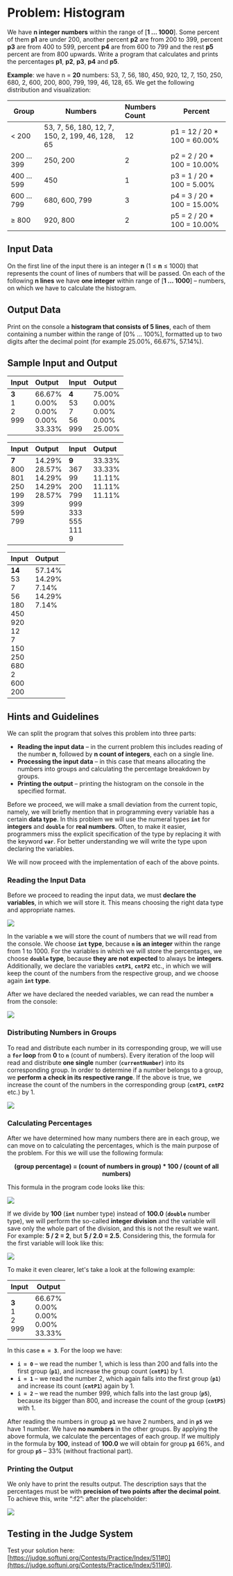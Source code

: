 # Problem: Histogram
	
We have **n integer numbers** within the range of [**1 … 1000**]. Some percent of them **p1** are under 200, another percent **p2** are from 200 to 399, percent **p3** are from 400 to 599, percent **p4** are from 600 to 799 and the rest **p5** percent are from 800 upwards. Write a program that calculates and prints the percentages **p1**, **p2**, **p3**, **p4** and **p5**.

**Example**: we have n = **20** numbers: 53, 7, 56, 180, 450, 920, 12, 7, 150, 250, 680, 2, 600, 200, 800, 799, 199, 46, 128, 65. We get the following distribution and visualization:
                          
| **Group**   | **Numbers**                                     | **Numbers Count** | **Percent**                  |
|-------------|-------------------------------------------------|:---------------|---------------------------------|
| < 200       | 53, 7, 56, 180, 12, 7, 150, 2, 199, 46, 128, 65 | 12             | p1 = 12 / 20 * 100 = 60.00%     |
| 200 … 399   | 250, 200                                        | 2              | p2 = 2 / 20 * 100 = 10.00%      |
| 400 … 599   | 450                                             | 1              | p3 = 1 / 20 * 100 = 5.00%       |
| 600 … 799   | 680, 600, 799                                   | 3              | p4 = 3 / 20 * 100 = 15.00%      |
| ≥ 800       | 920, 800                                        | 2              | p5 = 2 / 20 * 100 = 10.00%      |

## Input Data

On the first line of the input there is an integer **n** (1 ≤ **n** ≤ 1000) that represents the count of lines of numbers that will be passed. On each of the following **n lines** we have **one integer** within range of [**1 … 1000**] – numbers, on which we have to calculate the histogram.

## Output Data

Print on the console a **histogram that consists of 5 lines**, each of them containing a number within the range of [0% … 100%], formatted up to two digits after the decimal point (for example 25.00%, 66.67%, 57.14%).

## Sample Input and Output

<table>
<thead>
<tr>
<th align="left"><strong>Input</strong></th>
<th align="left"><strong>Output</strong></th>
<th align="left"><strong>Input</strong></th>
<th align="left"><strong>Output</strong></th>
</tr>
</thead>
<tbody>
<tr>
<td valign="top"><strong>3</strong><br>1<br>2<br>999</td>
<td valign="top">66.67%<br>0.00%<br>0.00%<br>0.00%<br>33.33%</td>
<td valign="top"><strong>4</strong><br>53<br>7<br>56<br>999</td>
<td valign="top">75.00%<br>0.00%<br>0.00%<br>0.00%<br>25.00%</td>
</tr>
</tbody>
</table>

<table>
<thead>
<tr>
<th align="left"><strong>Input</strong></th>
<th align="left"><strong>Output</strong></th>
<th align="left"><strong>Input</strong></th>
<th align="left"><strong>Output</strong></th>
</tr>
</thead>
<tbody>
<tr>
<td valign="top"><strong>7</strong><br>800<br>801<br>250<br>199<br>399<br>599<br>799</td>
<td valign="top">14.29%<br>28.57%<br>14.29%<br>14.29%<br>28.57%</td>
<td valign="top"><strong>9</strong><br>367<br>99<br>200<br>799<br>999<br>333<br>555<br>111<br>9</td>
<td valign="top">33.33%<br>33.33%<br>11.11%<br>11.11%<br>11.11%</td>
</tr>
</tbody>
</table>

<table>
<thead>
<tr>
<th align="left"><strong>Input</strong></th>
<th align="left"><strong>Output</strong></th>
</tr>
</thead>
<tbody>
<tr>
<td valign="top"><strong>14</strong><br>53<br>7<br>56<br>180<br>450<br>920<br>12<br>7<br>150<br>250<br>680<br>2<br>600<br>200</td>
<td valign="top">57.14%<br>14.29%<br>7.14%<br>14.29%<br>7.14%</td>
</tr>
</tbody>
</table>

## Hints and Guidelines

We can split the program that solves this problem into three parts:

  * **Reading the input data** – in the current problem this includes reading of the number **n**, followed by **n count of integers**, each on a single line.
  * **Processing the input data** – in this case that means allocating the numbers into groups and calculating the percentage breakdown by groups.
  * **Printing the output** – printing the histogram on the console in the specified format.
  
Before we proceed, we will make a small deviation from the current topic, namely, we will briefly mention that in programming every variable has a certain **data type**. In this problem we will use the numeral types **`int`** for **integers** and **`double`** for **real numbers**. Often, to make it easier, programmers miss the explicit specification of the type by replacing it with the keyword **`var`**.  For better understanding we will write the type upon declaring the variables.

We will now proceed with the implementation of each of the above points.

### Reading the Input Data
  
Before we proceed to reading the input data, we must **declare the variables**, in which we will store it. This means choosing the right data type and appropriate names.
  
![](/assets/chapter-5-2-images/01.Histogram-01.png)

In the variable **`n`** we will store the count of numbers that we will read from the console. We choose **`int` type**, because **`n` is an integer** within the range from 1 to 1000. For the variables in which we will store the percentages, we choose **`double` type**, because **they are not expected** to always be **integers**. Additionally, we declare the variables **`cntP1`**, **`cntP2`** etc., in which we will keep the count of the numbers from the respective group, and we choose again **`int` type**.

After we have declared the needed variables, we can read the number **`n`** from the console:

![](/assets/chapter-5-2-images/01.Histogram-02.png)

### Distributing Numbers in Groups

To read and distribute each number in its corresponding group, we will use a **`for` loop** from **0** to **`n`** (count of numbers). Every iteration of the loop will read and distribute **one single** number (**`currentNumber`**) into its corresponding group. In order to determine if a number belongs to a group, we **perform a check in its respective range**. If the above is true, we increase the count of the numbers in the corresponding group (**`cntP1`**, **`cntP2`** etc.) by 1.  

![](/assets/chapter-5-2-images/01.Histogram-03.png)

### Calculating Percentages

After we have determined how many numbers there are in each group, we can move on to calculating the percentages, which is the main purpose of the problem. For this we will use the following formula:

<p align="center"><strong>(group percentage) = (count of numbers in group) * 100 / (count of all numbers)</strong></p>

This formula in the program code looks like this:

![](/assets/chapter-5-2-images/01.Histogram-04.png)

If we divide by **100** (**`int`** number type) instead of **100.0** (**`double`** number type), we will perform the so-called **integer division** and the variable will save only the whole part of the division, and this is not the result we want. For example: **5 / 2 = 2**, but **5 / 2.0 = 2.5**. Considering this, the formula for the first variable will look like this: 

![](/assets/chapter-5-2-images/01.Histogram-05.png)

To make it even clearer, let's take a look at the following example: 

| Input | Output |
|--------|---------|
|**3**<br>1<br>2<br>999|66.67%<br>0.00%<br>0.00%<br>0.00%<br>33.33%|

In this case **`n = 3`**.
For the loop we have:
- **`i = 0`** – we read the number 1, which is less than 200 and falls into the first group (**`p1`**), and increase the group count (**`cntP1`**) by 1.
- **`i = 1`** – we read the number 2, which again falls into the first group (**`p1`**) and increase its count (**`cntP1`**) again by 1.
- **`i = 2`** – we read the number 999, which falls into the last group (**`p5`**), because its bigger than 800, and increase the count of the group (**`cntP5`**) with 1.
   
After reading the numbers in group **`p1`** we have 2 numbers, and in **`p5`** we have 1 number. We have **no numbers** in the other groups. By applying the above formula, we calculate the percentages of each group. If we multiply in the formula by **100**, instead of **100.0** we will obtain for group **`p1`** 66%, and for group **`p5`** – 33% (without fractional part).

### Printing the Output
  
We only have to print the results output. The description says that the percentages must be with **precision of two points after the decimal point**. To achieve this, write “:f2”: after the placeholder:

![](/assets/chapter-5-2-images/01.Histogram-06.png)

## Testing in the Judge System

Test your solution here: [https://judge.softuni.org/Contests/Practice/Index/511#0](https://judge.softuni.org/Contests/Practice/Index/511#0).
